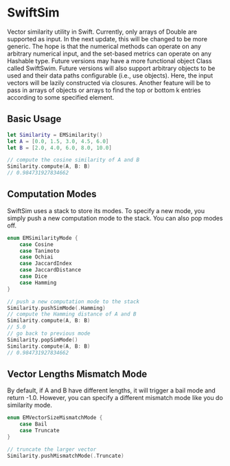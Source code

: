 # SwiftSim
Vector similarity utility in Swift.  Currently, only arrays of Double are supported as input.  In the next update, this will be changed to be more generic.  The hope is that the numerical methods can operate on any arbitrary numerical input, and the set-based metrics can operate on any Hashable type.  Future versions may have a more functional object Class called SwiftSwim.  Future versions will also support arbitrary objects to be used and their data paths configurable (i.e., use objects).  Here, the input vectors will be lazily constructed via closures.  Another feature will be to pass in arrays of objects or arrays to find the top or bottom k entries according to some specified element.

## Basic Usage
```swift
let Similarity = EMSimilarity()
let A = [0.0, 1.5, 3.0, 4.5, 6.0]
let B = [2.0, 4.0, 6.0, 8.0, 10.0]

// compute the cosine similarity of A and B
Similarity.compute(A, B: B)
// 0.984731927834662
```

## Computation Modes
SwiftSim uses a stack to store its modes. To specify a new mode, you simply push a new computation mode to the stack. You can also pop modes off.

```swift
enum EMSimilarityMode {
    case Cosine
    case Tanimoto
    case Ochiai
    case JaccardIndex
    case JaccardDistance
    case Dice
    case Hamming
}
```

```swift
// push a new computation mode to the stack
Similarity.pushSimMode(.Hamming)
// compute the Hamming distance of A and B
Similarity.compute(A, B: B)
// 5.0
// go back to previous mode
Similarity.popSimMode()
Similarity.compute(A, B: B)
// 0.984731927834662
```

## Vector Lengths Mismatch Mode
By default, if A and B have different lengths, it will trigger a bail mode and return -1.0. However, you can specify a different mismatch mode like you do similarity mode.

```swift
enum EMVectorSizeMismatchMode {
    case Bail
    case Truncate
}

// truncate the larger vector
Similarity.pushMismatchMode(.Truncate)
```
